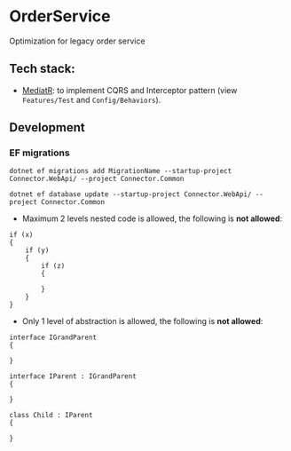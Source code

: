 # OrderService
Optimization for legacy order service

## Tech stack:
- [MediatR](https://github.com/jbogard/MediatR): to implement CQRS and Interceptor pattern (view `Features/Test` and `Config/Behaviors`).

## Development
### EF migrations
``dotnet ef migrations add MigrationName --startup-project Connector.WebApi/ --project Connector.Common
``

``dotnet ef database update --startup-project Connector.WebApi/ --project Connector.Common
``

- Maximum 2 levels nested code is allowed, the following is **not allowed**:
```
if (x)
{
    if (y)
    {
        if (z)
        {
        
        }    
    }
}
```
- Only 1 level of abstraction is allowed, the following is **not allowed**:
```
interface IGrandParent
{
    
}

interface IParent : IGrandParent
{
    
}

class Child : IParent
{
    
}
```